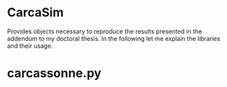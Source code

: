 # CarcaSim

Provides objects necessary to reproduce the results presented in the addendum to my doctoral thesis. In the following let me explain the libraries and their usage.

# carcassonne.py
